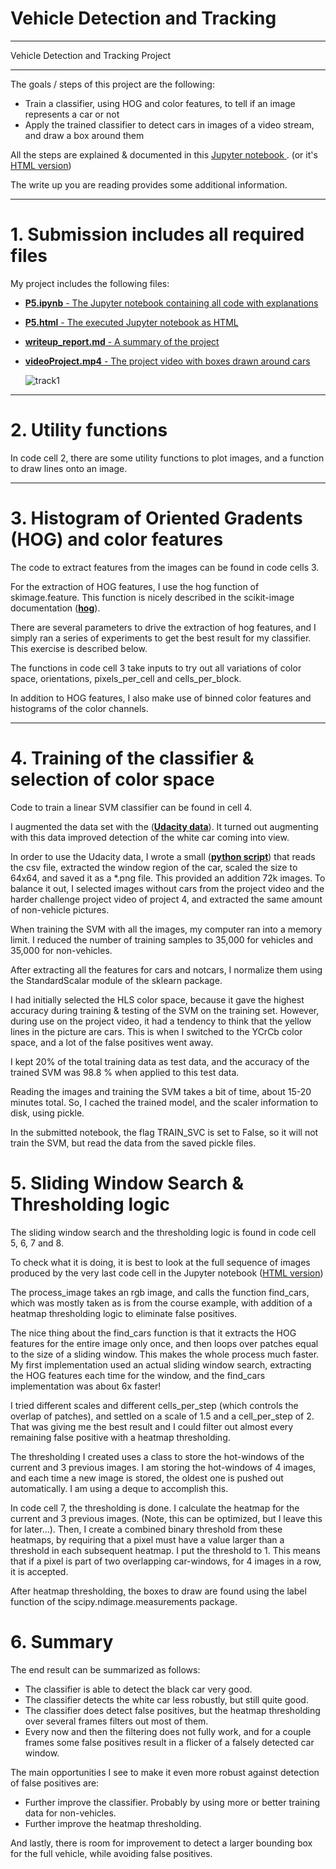 # Vehicle Detection and Tracking

---

Vehicle Detection and Tracking Project 

---

The goals / steps of this project are the following:

* Train a classifier, using HOG and color features, to tell if an image represents a car or not
* Apply the trained classifier to detect cars in images of a video stream, and draw a box around them

All the steps are explained & documented in this [Jupyter notebook ](https://github.com/ArjaanBuijk/CarND_Vehicle_Detection/blob/master/P5.ipynb). (or it's [HTML version](https://github.com/ArjaanBuijk/CarND_Vehicle_Detection/blob/master/P5.html))


The write up you are reading provides some additional information.

---

# 1. Submission includes all required files

My project includes the following files:

- [<b>P5.ipynb</b> - The Jupyter notebook containing all code with explanations](https://github.com/ArjaanBuijk/CarND_Vehicle_Detection/blob/master/P5.ipynb)
- [<b>P5.html</b> - The executed Jupyter notebook as HTML ](https://github.com/ArjaanBuijk/CarND_Vehicle_Detection/blob/master/P5.html)
- [<b>writeup_report.md</b> - A summary of the project](https://github.com/ArjaanBuijk/CarND_Vehicle_Detection/blob/master/writeup_report.md)
- [<b>videoProject.mp4</b> - The project video with boxes drawn around cars](https://github.com/ArjaanBuijk/CarND_Vehicle_Detection/blob/master/videoProject.mp4)

    ![track1](https://github.com/ArjaanBuijk/CarND_Vehicle_Detection/blob/master/videoProject.gif?raw=true)
  
---

# 2. Utility functions

In code cell 2, there are some utility functions to plot images, and a function to draw lines onto an image.

---

# 3. Histogram of Oriented Gradents (HOG) and color features

The code to extract features from the images can be found in code cells 3.

For the extraction of HOG features, I use the hog function of skimage.feature. This function is nicely described in the scikit-image documentation ([<b>hog</b>](http://scikit-image.org/docs/dev/auto_examples/features_detection/plot_hog.html)). 

There are several parameters to drive the extraction of hog features, and I simply ran a series of experiments to get the best result for my classifier. This exercise is described below.

The functions in code cell 3 take inputs to try out all variations of color space, orientations, pixels_per_cell and cells_per_block.

In addition to HOG features, I also make use of binned color features and histograms of the color channels.

---

# 4. Training of the classifier & selection of color space

Code to train a linear SVM classifier can be found in cell 4.

I augmented the data set with the ([<b>Udacity data</b>](https://github.com/udacity/self-driving-car/tree/master/annotations)). It turned out augmenting with this data improved detection of the white car coming into view. 

In order to use the Udacity data, I wrote a small ([<b>python script</b>](https://github.com/ArjaanBuijk/CarND_Vehicle_Detection/blob/master/prep_crowdai_images.py)) that reads the csv file, extracted the window region of the car, scaled the size to 64x64, and saved it as a *.png file. This provided an addition 72k images. To balance it out, I selected images without cars from the project video and the harder challenge project video of project 4, and extracted the same amount of non-vehicle pictures.

When training the SVM with all the images, my computer ran into a memory limit. I reduced the number of training samples to 35,000 for vehicles and 35,000 for non-vehicles.

After extracting all the features for cars and notcars, I normalize them using the StandardScalar module of the sklearn package.

I had initially selected the HLS color space, because it gave the highest accuracy during training & testing of the SVM on the training set. However, during use on the project video, it had a tendency to think that the yellow lines in the picture are cars. This is when I switched to the YCrCb color space, and a lot of the false positives went away.

I kept 20% of the total training data as test data, and the accuracy of the trained SVM was 98.8 % when applied to this test data. 

Reading the images and training the SVM takes a bit of time, about 15-20 minutes total. So, I cached the trained model, and the scaler information to disk, using pickle.

In the submitted notebook, the flag TRAIN_SVC is set to False, so it will not train the SVM, but read the data from the saved pickle files. 


# 5. Sliding Window Search & Thresholding logic

The sliding window search and the thresholding logic is found in code cell 5, 6, 7 and 8. 

To check what it is doing, it is best to look at the full sequence of images produced by the very last code cell in the Jupyter notebook ([HTML version](https://github.com/ArjaanBuijk/CarND_Vehicle_Detection/blob/master/P5.html))

The  process_image takes an rgb image, and calls the function find_cars, which was mostly taken as is from the course example, with addition of a heatmap thresholding logic to eliminate false positives.

The nice thing about the find_cars function is that it extracts the HOG features for the entire image only once, and then loops over patches equal to the size of a sliding window. This makes the whole process much faster. My first implementation used an actual sliding window search, extracting the HOG features each time for the window, and the find_cars implementation was about 6x faster!

I tried different scales and different cells_per_step (which controls the overlap of patches), and settled on a scale of 1.5 and a cell_per_step of 2. That was giving me the best result and I could filter out almost every remaining false positive with a heatmap thresholding.

The thresholding I created uses a class to store the hot-windows of the current and 3 previous images. I am storing the hot-windows of 4 images, and each time a new image is stored, the oldest one is pushed out automatically. I am using a deque to accomplish this.

In code cell 7, the thresholding is done. I calculate the heatmap for the current and 3 previous images. (Note, this can be optimized, but I leave this for later...). Then, I create a combined binary threshold from these heatmaps, by requiring that a pixel must have a value larger than a threshold in each subsequent heatmap. I put the threshold to 1. This  means that if a pixel is part of two overlapping car-windows, for 4 images in a row, it is accepted.

After heatmap thresholding, the boxes to draw are found using the label function of the scipy.ndimage.measurements package.

 

# 6. Summary

The end result can be summarized as follows:

- The classifier is able to detect the black car very good. 
- The classifier detects the white car less robustly, but still quite good.
- The classifier does detect false positives, but the heatmap thresholding over several frames filters out most of them.
- Every now and then the filtering does not fully work, and for a couple frames some false positives result in a flicker of a falsely detected car window.


The main opportunities I see to make it even more robust against detection of false positives are:

- Further improve the classifier. Probably by using more or better training data for non-vehicles.
- Further improve the heatmap thresholding. 

And lastly, there is room for improvement to detect a larger bounding box for the full vehicle, while avoiding false positives.